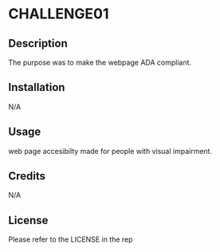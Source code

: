# CHALLENGE01

## Description

The purpose was to make the webpage ADA compliant. 
## Installation

N/A

## Usage

web page accesibilty made for people with visual impairment.

## Credits

N/A

## License

Please refer to the LICENSE in the rep
